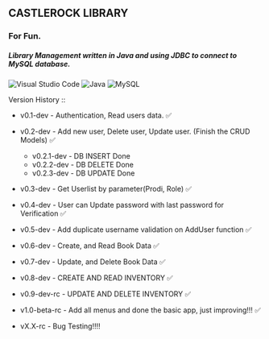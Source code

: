 ## CASTLEROCK LIBRARY
### For Fun.
##### Library Management written in Java and using JDBC to connect to MySQL database.

![Visual Studio Code](https://img.shields.io/badge/Visual%20Studio%20Code-0078d7.svg?style=for-the-badge&logo=visual-studio-code&logoColor=white)
![Java](https://img.shields.io/badge/java-%23ED8B00.svg?style=for-the-badge&logo=java&logoColor=white)
![MySQL](https://img.shields.io/badge/mysql-%2300f.svg?style=for-the-badge&logo=mysql&logoColor=white)


Version History ::
- v0.1-dev      -  Authentication, Read users data.    ✅
  
- v0.2-dev      -  Add new user, Delete user, Update user. (Finish the CRUD Models)    ✅
  - v0.2.1-dev    -  DB INSERT Done
  - v0.2.2-dev    -  DB DELETE Done
  - v0.2.3-dev    -  DB UPDATE Done
  
- v0.3-dev      -  Get Userlist by parameter(Prodi, Role)    ✅
- v0.4-dev      -  User can Update password with last password for Verification    ✅
- v0.5-dev      -  Add duplicate username validation on AddUser function    ✅
- v0.6-dev      -  Create, and Read Book Data    ✅
- v0.7-dev      -  Update, and Delete Book Data  ✅
- v0.8-dev      -  CREATE AND READ INVENTORY  ✅
- v0.9-dev-rc   -  UPDATE AND DELETE INVENTORY  ✅
- v1.0-beta-rc  -  Add all menus and done the basic app, just improving!!!  ✅


- vX.X-rc       - Bug Testing!!!!